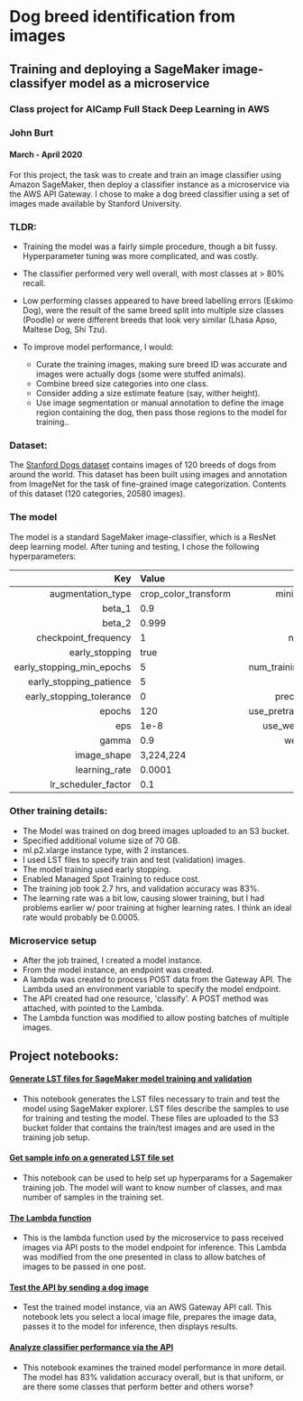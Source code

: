 # Dog breed identification from images
## Training and deploying a SageMaker image-classifyer model as a microservice

### Class project for AICamp Full Stack Deep Learning in AWS

### John Burt
#### March - April 2020

For this project, the task was to create and train an image classifier using Amazon SageMaker, then deploy a classifier instance as a microservice via the AWS API Gateway. I chose to make a dog breed classifier using a set of images made available by Stanford University. 

### TLDR:

- Training the model was a fairly simple procedure, though a bit fussy. Hyperparameter tuning was more complicated, and was costly. 

- The classifier performed very well overall, with most classes at > 80% recall.

- Low performing classes appeared to have breed labelling errors (Eskimo Dog), were the result of the same breed split into multiple size classes (Poodle) or were different breeds that look very similar (Lhasa Apso, Maltese Dog, Shi Tzu).

- To improve model performance, I would:
  - Curate the training images, making sure breed ID was accurate and images were actually dogs (some were stuffed animals).
  - Combine breed size categories into one class.
  - Consider adding a size estimate feature (say, wither height).
  - Use image segmentation or manual annotation to define the image region containing the dog, then pass those regions to the model for training..

### Dataset:
The [Stanford Dogs dataset](http://vision.stanford.edu/aditya86/ImageNetDogs/) contains images of 120 breeds of dogs from around the world. This dataset has been built using images and annotation from ImageNet for the task of fine-grained image categorization. Contents of this dataset (120 categories, 20580 images).

### The model

The model is a standard SageMaker image-classifier, which is a ResNet deep learning model. After tuning and testing, I chose the following hyperparameters:

|Key|Value| |Key|Value|
|-:|:-|--|-:|:-|
|augmentation_type|crop_color_transform| |mini_batch_size|32|
|beta_1|0.9| |momentum|0.9|
|beta_2|0.999|  |multi_label|0|
|checkpoint_frequency|1| |num_classes|120|
|early_stopping|true| |num_layers|50|
|early_stopping_min_epochs|5| |num_training_samples|16464|
|early_stopping_patience|5| |optimizer|sgd|
|early_stopping_tolerance|0| |precision_dtype|float32|
|epochs|120| |use_pretrained_model|1|
|eps|1e-8| |use_weighted_loss|0|
|gamma|0.9| |weight_decay|0.0001|
|image_shape|3,224,224| | | |
|learning_rate|0.0001| | | |
|lr_scheduler_factor|0.1| | | |

### Other training details:
- The Model was trained on dog breed images uploaded to an S3 bucket. 
- Specified additional volume size of 70 GB.
- ml.p2.xlarge instance type, with 2 instances.
- I used LST files to specify train and test (validation) images. 
- The model training used early stopping.
- Enabled Managed Spot Training to reduce cost.
- The training job took 2.7 hrs, and validation accuracy was 83%.
- The learning rate was a bit low, causing slower training, but I had problems earlier w/ poor training at higher learning rates. I think an ideal rate would probably be 0.0005.

### Microservice setup
- After the job trained, I created a model instance.
- From the model instance, an endpoint was created.
- A lambda was created to process POST data from the Gateway API. The Lambda used an environment variable to specify the model endpoint.
- The API created had one resource, 'classify'. A POST method was attached, with pointed to the Lambda. 
- The Lambda function was modified to allow posting batches of multiple images.

## Project notebooks:


#### [Generate LST files for SageMaker model training and validation](dog_breed_id_test_API_manual.ipynb)
- This notebook generates the LST files necessary to train and test the model using SageMaker explorer. LST files describe the samples to use for training and testing the model. These files are uploaded to the S3 bucket folder that contains the train/test images and are used in the training job setup.


#### [Get sample info on a generated LST file set](dog_breed_classifier_get_LST_info.ipynb)
- This notebook can be used to help set up hyperparams for a Sagemaker training job. The model will want to know number of classes, and max number of samples in the training set.


#### [The Lambda function](dog_breed_id_lambda_function.ipynb)
- This is the lambda function used by the microservice to pass received images via API posts to the model endpoint for inference. This Lambda was modified from the one presented in class to allow batches of images to be passed in one post. 

#### [Test the API by sending a dog image](dog_breed_id_test_API_manual.ipynb)
- Test the trained model instance, via an AWS Gateway API call. This notebook lets you select a local image file, prepares the image data, passes it to the model for inference, then displays results.


#### [Analyze classifier performance via the API](dog_breed_id_test_API_valset.ipynb)
- This notebook examines the trained model performance in more detail. The model has 83% validation accuracy overall, but is that uniform, or are there some classes that perform better and others worse? 










